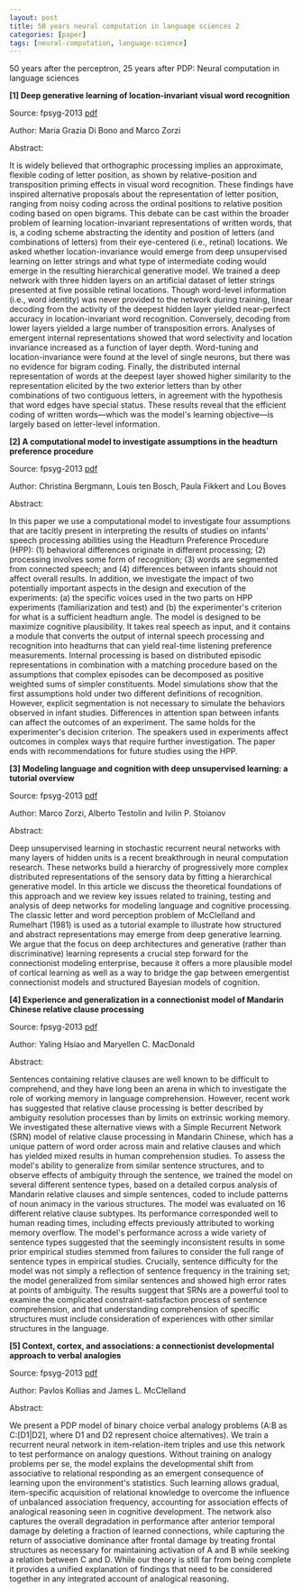 ```yaml
---
layout: post
title: 50 years neural computation in language sciences 2
categories: [paper]
tags: [neural-computation, language-science]
---
```



50 years after the perceptron, 25 years after PDP: Neural computation in language sciences

**[1] Deep generative learning of location-invariant visual word recognition**

Source: fpsyg-2013 [pdf](http://journal.frontiersin.org/Journal/10.3389/fpsyg.2013.00635/pdf)

Author: Maria Grazia Di Bono and Marco Zorzi

Abstract:

It is widely believed that orthographic processing implies an approximate, flexible coding of letter position, as shown by relative-position and transposition priming effects in visual word recognition. These findings have inspired alternative proposals about the representation of letter position, ranging from noisy coding across the ordinal positions to relative position coding based on open bigrams. This debate can be cast within the broader problem of learning location-invariant representations of written words, that is, a coding scheme abstracting the identity and position of letters (and combinations of letters) from their eye-centered (i.e., retinal) locations. We asked whether location-invariance would emerge from deep unsupervised learning on letter strings and what type of intermediate coding would emerge in the resulting hierarchical generative model. We trained a deep network with three hidden layers on an artificial dataset of letter strings presented at five possible retinal locations. Though word-level information (i.e., word identity) was never provided to the network during training, linear decoding from the activity of the deepest hidden layer yielded near-perfect accuracy in location-invariant word recognition. Conversely, decoding from lower layers yielded a large number of transposition errors. Analyses of emergent internal representations showed that word selectivity and location invariance increased as a function of layer depth. Word-tuning and location-invariance were found at the level of single neurons, but there was no evidence for bigram coding. Finally, the distributed internal representation of words at the deepest layer showed higher similarity to the representation elicited by the two exterior letters than by other combinations of two contiguous letters, in agreement with the hypothesis that word edges have special status. These results reveal that the efficient coding of written words—which was the model's learning objective—is largely based on letter-level information.

**[2] A computational model to investigate assumptions in the headturn preference procedure**

Source: fpsyg-2013 [pdf](http://journal.frontiersin.org/Journal/10.3389/fpsyg.2013.00676/pdf)

Author: Christina Bergmann, Louis ten Bosch, Paula Fikkert and Lou Boves

Abstract:

In this paper we use a computational model to investigate four assumptions that are tacitly present in interpreting the results of studies on infants' speech processing abilities using the Headturn Preference Procedure (HPP): (1) behavioral differences originate in different processing; (2) processing involves some form of recognition; (3) words are segmented from connected speech; and (4) differences between infants should not affect overall results. In addition, we investigate the impact of two potentially important aspects in the design and execution of the experiments: (a) the specific voices used in the two parts on HPP experiments (familiarization and test) and (b) the experimenter's criterion for what is a sufficient headturn angle. The model is designed to be maximize cognitive plausibility. It takes real speech as input, and it contains a module that converts the output of internal speech processing and recognition into headturns that can yield real-time listening preference measurements. Internal processing is based on distributed episodic representations in combination with a matching procedure based on the assumptions that complex episodes can be decomposed as positive weighted sums of simpler constituents. Model simulations show that the first assumptions hold under two different definitions of recognition. However, explicit segmentation is not necessary to simulate the behaviors observed in infant studies. Differences in attention span between infants can affect the outcomes of an experiment. The same holds for the experimenter's decision criterion. The speakers used in experiments affect outcomes in complex ways that require further investigation. The paper ends with recommendations for future studies using the HPP.

**[3] Modeling language and cognition with deep unsupervised learning: a tutorial overview**

Source: fpsyg-2013 [pdf](http://journal.frontiersin.org/Journal/10.3389/fpsyg.2013.00515/pdf)

Author: Marco Zorzi, Alberto Testolin and Ivilin P. Stoianov

Abstract:

Deep unsupervised learning in stochastic recurrent neural networks with many layers of hidden units is a recent breakthrough in neural computation research. These networks build a hierarchy of progressively more complex distributed representations of the sensory data by fitting a hierarchical generative model. In this article we discuss the theoretical foundations of this approach and we review key issues related to training, testing and analysis of deep networks for modeling language and cognitive processing. The classic letter and word perception problem of McClelland and Rumelhart (1981) is used as a tutorial example to illustrate how structured and abstract representations may emerge from deep generative learning. We argue that the focus on deep architectures and generative (rather than discriminative) learning represents a crucial step forward for the connectionist modeling enterprise, because it offers a more plausible model of cortical learning as well as a way to bridge the gap between emergentist connectionist models and structured Bayesian models of cognition.

**[4] Experience and generalization in a connectionist model of Mandarin Chinese relative clause processing**

Source: fpsyg-2013 [pdf](http://journal.frontiersin.org/Journal/10.3389/fpsyg.2013.00767/pdf)

Author: Yaling Hsiao and Maryellen C. MacDonald

Abstract:

Sentences containing relative clauses are well known to be difficult to comprehend, and they have long been an arena in which to investigate the role of working memory in language comprehension. However, recent work has suggested that relative clause processing is better described by ambiguity resolution processes than by limits on extrinsic working memory. We investigated these alternative views with a Simple Recurrent Network (SRN) model of relative clause processing in Mandarin Chinese, which has a unique pattern of word order across main and relative clauses and which has yielded mixed results in human comprehension studies. To assess the model's ability to generalize from similar sentence structures, and to observe effects of ambiguity through the sentence, we trained the model on several different sentence types, based on a detailed corpus analysis of Mandarin relative clauses and simple sentences, coded to include patterns of noun animacy in the various structures. The model was evaluated on 16 different relative clause subtypes. Its performance corresponded well to human reading times, including effects previously attributed to working memory overflow. The model's performance across a wide variety of sentence types suggested that the seemingly inconsistent results in some prior empirical studies stemmed from failures to consider the full range of sentence types in empirical studies. Crucially, sentence difficulty for the model was not simply a reflection of sentence frequency in the training set; the model generalized from similar sentences and showed high error rates at points of ambiguity. The results suggest that SRNs are a powerful tool to examine the complicated constraint-satisfaction process of sentence comprehension, and that understanding comprehension of specific structures must include consideration of experiences with other similar structures in the language.

**[5] Context, cortex, and associations: a connectionist developmental approach to verbal analogies**

Source: fpsyg-2013 [pdf](http://journal.frontiersin.org/Journal/10.3389/fpsyg.2013.00857/pdf)

Author: Pavlos Kollias and James L. McClelland

Abstract:

We present a PDP model of binary choice verbal analogy problems (A:B as C:[D1|D2], where D1 and D2 represent choice alternatives). We train a recurrent neural network in item-relation-item triples and use this network to test performance on analogy questions. Without training on analogy problems per se, the model explains the developmental shift from associative to relational responding as an emergent consequence of learning upon the environment's statistics. Such learning allows gradual, item-specific acquisition of relational knowledge to overcome the influence of unbalanced association frequency, accounting for association effects of analogical reasoning seen in cognitive development. The network also captures the overall degradation in performance after anterior temporal damage by deleting a fraction of learned connections, while capturing the return of associative dominance after frontal damage by treating frontal structures as necessary for maintaining activation of A and B while seeking a relation between C and D. While our theory is still far from being complete it provides a unified explanation of findings that need to be considered together in any integrated account of analogical reasoning.


